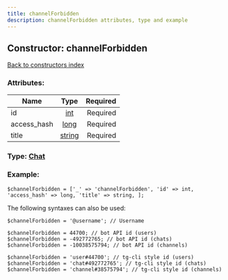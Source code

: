 ```yaml
---
title: channelForbidden
description: channelForbidden attributes, type and example
---
```

## Constructor: channelForbidden  
[Back to constructors index](index.md)



### Attributes:

| Name     |    Type       | Required |
|----------|:-------------:|---------:|
|id|[int](../types/int.md) | Required|
|access\_hash|[long](../types/long.md) | Required|
|title|[string](../types/string.md) | Required|



### Type: [Chat](../types/Chat.md)


### Example:

```
$channelForbidden = ['_' => 'channelForbidden', 'id' => int, 'access_hash' => long, 'title' => string, ];
```  

The following syntaxes can also be used:

```
$channelForbidden = '@username'; // Username

$channelForbidden = 44700; // bot API id (users)
$channelForbidden = -492772765; // bot API id (chats)
$channelForbidden = -10038575794; // bot API id (channels)

$channelForbidden = 'user#44700'; // tg-cli style id (users)
$channelForbidden = 'chat#492772765'; // tg-cli style id (chats)
$channelForbidden = 'channel#38575794'; // tg-cli style id (channels)
```